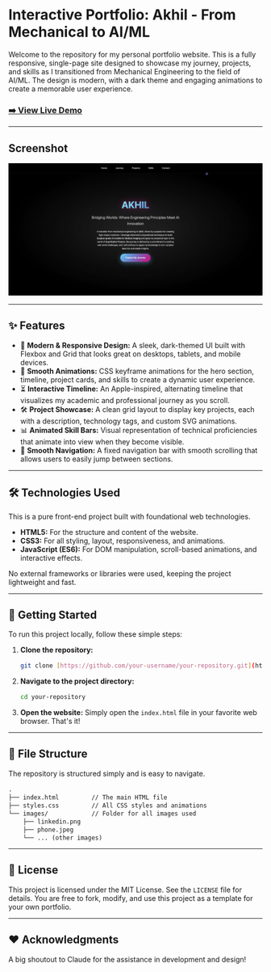# Interactive Portfolio: Akhil - From Mechanical to AI/ML

Welcome to the repository for my personal portfolio website. This is a fully responsive, single-page site designed to showcase my journey, projects, and skills as I transitioned from Mechanical Engineering to the field of AI/ML. The design is modern, with a dark theme and engaging animations to create a memorable user experience.

### [➡️ View Live Demo]([https://your-github-username.github.io/your-repo-name/](https://akhil717.github.io/))



---

## Screenshot
![Portfolio Screenshot](./images/screenshot.png)



---

## ✨ Features

* 🎨 **Modern & Responsive Design:** A sleek, dark-themed UI built with Flexbox and Grid that looks great on desktops, tablets, and mobile devices.
* 🚀 **Smooth Animations:** CSS keyframe animations for the hero section, timeline, project cards, and skills to create a dynamic user experience.
* ⏳ **Interactive Timeline:** An Apple-inspired, alternating timeline that visualizes my academic and professional journey as you scroll.
* 🛠️ **Project Showcase:** A clean grid layout to display key projects, each with a description, technology tags, and custom SVG animations.
* 📊 **Animated Skill Bars:** Visual representation of technical proficiencies that animate into view when they become visible.
* 🔗 **Smooth Navigation:** A fixed navigation bar with smooth scrolling that allows users to easily jump between sections.

---

## 🛠️ Technologies Used

This is a pure front-end project built with foundational web technologies.

* **HTML5:** For the structure and content of the website.
* **CSS3:** For all styling, layout, responsiveness, and animations.
* **JavaScript (ES6):** For DOM manipulation, scroll-based animations, and interactive effects.

No external frameworks or libraries were used, keeping the project lightweight and fast.

---

## 🚀 Getting Started

To run this project locally, follow these simple steps:

1.  **Clone the repository:**
    ```bash
    git clone [https://github.com/your-username/your-repository.git](https://github.com/your-username/your-repository.git)
    ```

2.  **Navigate to the project directory:**
    ```bash
    cd your-repository
    ```

3.  **Open the website:**
    Simply open the `index.html` file in your favorite web browser. That's it!

---

## 📁 File Structure

The repository is structured simply and is easy to navigate.

```
.
├── index.html         // The main HTML file
├── styles.css         // All CSS styles and animations
└── images/            // Folder for all images used
    ├── linkedin.png
    ├── phone.jpeg
    └── ... (other images)
```

---

## 📄 License

This project is licensed under the MIT License. See the `LICENSE` file for details. You are free to fork, modify, and use this project as a template for your own portfolio.

---

## ❤️ Acknowledgments

A big shoutout to Claude for the assistance in development and design!
